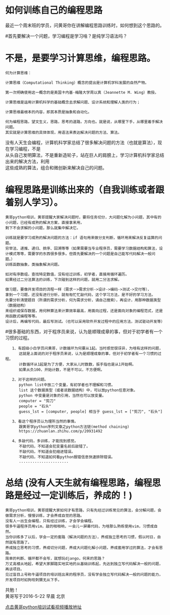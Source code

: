 # 如何训练自己的编程思路

最近一个周末班的学员，问黄哥你在讲解编程思路训练时，如何想到这个思路的。

#首先要解决一个问题，学习编程是学习啥？是纯学习语法吗？    
# 不是，是要学习计算思维，编程思路。


	何为计算思维：

	计算思维（Computational Thinking）概念的提出是计算机学科发展的自然产物。

	第一次明确使用这一概念的是美国卡内基·梅隆大学周以真（Jeannette M. Wing）教授。

	计算思维是运用计算机科学的基础概念去求解问题、设计系统和理解人类的行为；

	计算思维最根本的内容，即其本质是抽象和自动化。

	何为编程思路，望文生义，思路，思考的道路，方向也。就是说，从哪里下手，从哪里着手解决问题。
	其实就是计算思维的具体体现，用语法来表达解决问题的方法、算法。


没有人天生会编程，计算机科学家总结了很多解决问题的方法（也就是算法），现在学习编程，不是   
从头自己发明算法，不是重新造轮子，站在巨人的肩膀上，学习计算机科学家总结出来的解决方法，利用    
这些成熟的算法，组合和微创新来解决自己的问题。

# 编程思路是训练出来的（自我训练或者跟着别人学习）。  

	黄哥python培训，黄哥提醒大家解决问题时，要将任务切分，大问题化解为小问题，其中有的小问题，已经有成熟的解决方案，直接拿来用，
	剩下不会求解的小问题，那么就集中解决它。

	训练就是要学习成熟的解决问题的方法：if 语句用来做分支判断，循环用来解决反复运算的问题。
	穷举法、递推、递归、排序、回溯等等（如果需要当专业程序员，需要学习数据结构和算法，设计模式等等，需要学的东西很多很多。但首先要解决的一个问题是自己能写代码解决一般问题。）
	训练函数抽象，类抽象解决问题。

	如对有序数组，查找特定数值，没有经过训练，初学者，直接用循环遍历。
	如果经过二分法算法的训练，下次碰到这样的问题，就用二分法求解。

	做习题，要像开发项目的流程一样（需求－>需求分析->设计->编码->测试->交付等），
	拿到一个习题，还没有进行分析，就匆匆忙忙敲代码，这个学习方法，是不好的学习方法。
	先要分析清楚题目（所谓的需求分析，何为需求分析，请自己搜索），再设计，用那种数据类型（数据结构）
	来组织或保存数据，用何种算法来计算效率最高，用面向过程，还是面向对象的编程范式，还是用函数式编程等等。
	设计后，再编写代码，最后写测试。（也可以采用软件开发过程中的应用方法，测试驱动开发等）



#很多基础的东西，对于程序员来说，认为是顺理成章的事，但对于初学者有一个习惯的过程。    

	   1、有超级小白学员问黄哥，计数循环为何要从1起。当时感觉很讶异，为啥有这样的问题，
	      这就是上面说的对于程序员来说，认为是顺理成章的事，但对于初学者有一个习惯的过程。
	      计数循环从1起是为了方便，大家从儿时数数，扳手指也是从1开始啊。
	      如果从负100，开始计数，不是不可以，不方便啊。

	   2、对于这样的问题。
	      python list中放二个变量，有初学者也不理解和习惯。
	      list 这个数据类型（或者说数据结构）中，可以放python任意对象。
	      python 中变量是对象的引用，当然也可以放变量。
	      computer = "剪刀"
	      people = "石头"
	      guess_lst = [computer, people] 相当于 guess_lst = ["剪刀", "石头"]

	   3、看这个程序员认为理所当然的事情。
	      跟黄哥学python序列文章之python方法链(method chaining)
	      https://zhuanlan.zhihu.com/p/20931492

	   4、多敲代码，多训练，才能找到感觉。
	      不敲代码，不知道会犯变量名前后敲错了。
	      不敲代码，不知道会犯缩进错误。
	      不敲代码，不知道如何看python报错信息快速排除错误。
	      ......................

# 总结 (没有人天生就有编程思路，编程思路是经过一定训练后，养成的！)  

    黄哥python培训，黄哥提醒大家如何才有思路，只有先经过训练常见的算法，会分解问题，会做需求分析，慢慢训练，才会养成自觉的思路。
    没有人一出生会编程，只有经过训练，才会学会编程。
    很多牛逼程序员用vim，敲的啪啪响，一会儿一屏幕代码，为啥那么熟练使用vim，习惯成自然。
    当你训练多了以后，学会一定的套路（解决问题的方法），养成独立思考的习惯，假以时日，自然就有思路了。
    养成独立思考的习惯，养成切分问题，养成大问题化解小问题，养成套用学过的算法，才会有思路。
    简单的判断、循环都不会写，就想玩django，何来的思路？
    万丈高楼从地起，希望大家脚踏实地实地的从基础训练起，先达到独立写代码解决一般的问题，再谈项目。
    见过盲目上号称牛逼项目的培训班出来的程序员，没有学会独立写代码解决一般的问题的能力，开发项目时如狗咬刺猬无从下手。

共勉！  
黄哥写于2016-5-22 早晨 北京


[点击黄哥python培训试看视频播放地址](https://github.com/pythonpeixun/article/blob/master/python_shiping.md)



